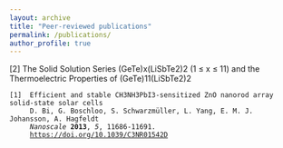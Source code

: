 ```yaml
---
layout: archive
title: "Peer-reviewed publications"
permalink: /publications/
author_profile: true 
---
```


[2] The Solid Solution Series (GeTe)x(LiSbTe2)2 (1 ≤ x ≤ 11) and the Thermoelectric Properties of (GeTe)11(LiSbTe2)2


<pre><code>[1]  Efficient and stable CH3NH3PbI3-sensitized ZnO nanorod array solid-state solar cells 
     D. Bi, G. Boschloo, S. Schwarzmüller, L. Yang, E. M. J. Johansson, A. Hagfeldt  
     <i>Nanoscale</i> <b>2013</b>, <i>5</i>, 11686-11691. 
     <a href="https://doi.org/10.1039/C3NR01542D">https://doi.org/10.1039/C3NR01542D<a/>
     </code></pre>
